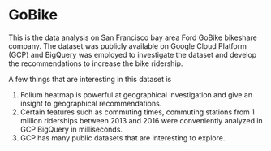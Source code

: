 # GoBike

This is the data analysis on San Francisco bay area Ford GoBike bikeshare company. The dataset was publicly available on Google Cloud Platform (GCP) and BigQuery was employed to investigate the dataset and develop the recommendations to increase the bike ridership.  

A few things that are interesting in this dataset is  
1. Folium heatmap is powerful at geographical investigation and give an insight to geographical recommendations. 
2. Certain features such as commuting times, commuting stations from 1 million riderships between 2013 and 2016 were conveniently analyzed in GCP BigQuery in milliseconds. 
3. GCP has many public datasets that are interesting to explore.  
